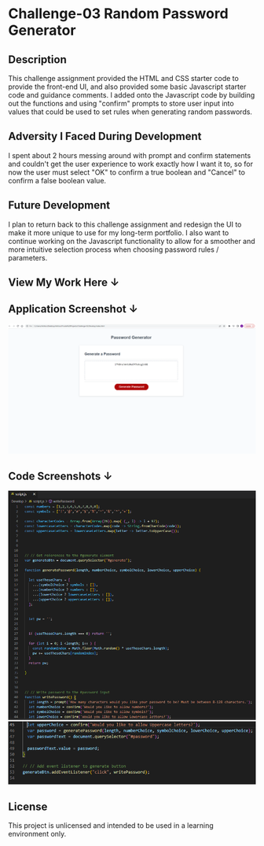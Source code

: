 # Challenge-03 Random Password Generator

## Description

This challenge assignment provided the HTML and CSS starter code to provide the front-end UI, and also provided some basic Javascript starter code and guidance comments. I added onto the Javascript code by building out the functions and using "confirm" prompts to store user input into values that could be used to set rules when generating random passwords. 

## Adversity I Faced During Development

I spent about 2 hours messing around with prompt and confirm statements and couldn't get the user experience to work exactly how I want it to, so for now the user must select "OK" to confirm a true boolean and "Cancel" to confirm a false boolean value. 

## Future Development

I plan to return back to this challenge assignment and redesign the UI to make it more unique to use for my long-term portfolio. I also want to continue working on the Javascript functionality to allow for a smoother and more intuitive selection process when choosing password rules / parameters. 

## View My Work Here ↓

## Application Screenshot ↓

![](./Assets/browser.PNG)

## Code Screenshots ↓

![](./Assets/script1.PNG)
![](./Assets/script2.PNG)

## License

This project is unlicensed and intended to be used in a learning environment only. 